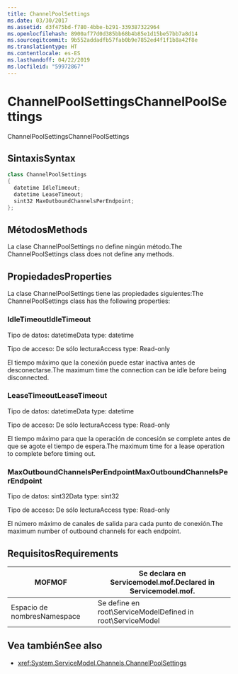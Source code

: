```yaml
---
title: ChannelPoolSettings
ms.date: 03/30/2017
ms.assetid: d3f475bd-f780-4bbe-b291-339387322964
ms.openlocfilehash: 8900af77d0d385bb68b4b85e1d15be57bb7a8d14
ms.sourcegitcommit: 9b552addadfb57fab0b9e7852ed4f1f1b8a42f8e
ms.translationtype: HT
ms.contentlocale: es-ES
ms.lasthandoff: 04/22/2019
ms.locfileid: "59972867"
---
```

# <a name="channelpoolsettings"></a><span data-ttu-id="47e43-102">ChannelPoolSettings</span><span class="sxs-lookup"><span data-stu-id="47e43-102">ChannelPoolSettings</span></span>
<span data-ttu-id="47e43-103">ChannelPoolSettings</span><span class="sxs-lookup"><span data-stu-id="47e43-103">ChannelPoolSettings</span></span>  
  
## <a name="syntax"></a><span data-ttu-id="47e43-104">Sintaxis</span><span class="sxs-lookup"><span data-stu-id="47e43-104">Syntax</span></span>  
  
```csharp
class ChannelPoolSettings  
{  
  datetime IdleTimeout;  
  datetime LeaseTimeout;  
  sint32 MaxOutboundChannelsPerEndpoint;  
};  
```  
  
## <a name="methods"></a><span data-ttu-id="47e43-105">Métodos</span><span class="sxs-lookup"><span data-stu-id="47e43-105">Methods</span></span>  
 <span data-ttu-id="47e43-106">La clase ChannelPoolSettings no define ningún método.</span><span class="sxs-lookup"><span data-stu-id="47e43-106">The ChannelPoolSettings class does not define any methods.</span></span>  
  
## <a name="properties"></a><span data-ttu-id="47e43-107">Propiedades</span><span class="sxs-lookup"><span data-stu-id="47e43-107">Properties</span></span>  
 <span data-ttu-id="47e43-108">La clase ChannelPoolSettings tiene las propiedades siguientes:</span><span class="sxs-lookup"><span data-stu-id="47e43-108">The ChannelPoolSettings class has the following properties:</span></span>  
  
### <a name="idletimeout"></a><span data-ttu-id="47e43-109">IdleTimeout</span><span class="sxs-lookup"><span data-stu-id="47e43-109">IdleTimeout</span></span>  
 <span data-ttu-id="47e43-110">Tipo de datos: datetime</span><span class="sxs-lookup"><span data-stu-id="47e43-110">Data type: datetime</span></span>  
  
 <span data-ttu-id="47e43-111">Tipo de acceso: De sólo lectura</span><span class="sxs-lookup"><span data-stu-id="47e43-111">Access type: Read-only</span></span>  
  
 <span data-ttu-id="47e43-112">El tiempo máximo que la conexión puede estar inactiva antes de desconectarse.</span><span class="sxs-lookup"><span data-stu-id="47e43-112">The maximum time the connection can be idle before being disconnected.</span></span>  
  
### <a name="leasetimeout"></a><span data-ttu-id="47e43-113">LeaseTimeout</span><span class="sxs-lookup"><span data-stu-id="47e43-113">LeaseTimeout</span></span>  
 <span data-ttu-id="47e43-114">Tipo de datos: datetime</span><span class="sxs-lookup"><span data-stu-id="47e43-114">Data type: datetime</span></span>  
  
 <span data-ttu-id="47e43-115">Tipo de acceso: De sólo lectura</span><span class="sxs-lookup"><span data-stu-id="47e43-115">Access type: Read-only</span></span>  
  
 <span data-ttu-id="47e43-116">El tiempo máximo para que la operación de concesión se complete antes de que se agote el tiempo de espera.</span><span class="sxs-lookup"><span data-stu-id="47e43-116">The maximum time for a lease operation to complete before timing out.</span></span>  
  
### <a name="maxoutboundchannelsperendpoint"></a><span data-ttu-id="47e43-117">MaxOutboundChannelsPerEndpoint</span><span class="sxs-lookup"><span data-stu-id="47e43-117">MaxOutboundChannelsPerEndpoint</span></span>  
 <span data-ttu-id="47e43-118">Tipo de datos: sint32</span><span class="sxs-lookup"><span data-stu-id="47e43-118">Data type: sint32</span></span>  
  
 <span data-ttu-id="47e43-119">Tipo de acceso: De sólo lectura</span><span class="sxs-lookup"><span data-stu-id="47e43-119">Access type: Read-only</span></span>  
  
 <span data-ttu-id="47e43-120">El número máximo de canales de salida para cada punto de conexión.</span><span class="sxs-lookup"><span data-stu-id="47e43-120">The maximum number of outbound channels for each endpoint.</span></span>  
  
## <a name="requirements"></a><span data-ttu-id="47e43-121">Requisitos</span><span class="sxs-lookup"><span data-stu-id="47e43-121">Requirements</span></span>  
  
|<span data-ttu-id="47e43-122">MOF</span><span class="sxs-lookup"><span data-stu-id="47e43-122">MOF</span></span>|<span data-ttu-id="47e43-123">Se declara en Servicemodel.mof.</span><span class="sxs-lookup"><span data-stu-id="47e43-123">Declared in Servicemodel.mof.</span></span>|  
|---------|-----------------------------------|  
|<span data-ttu-id="47e43-124">Espacio de nombres</span><span class="sxs-lookup"><span data-stu-id="47e43-124">Namespace</span></span>|<span data-ttu-id="47e43-125">Se define en root\ServiceModel</span><span class="sxs-lookup"><span data-stu-id="47e43-125">Defined in root\ServiceModel</span></span>|  
  
## <a name="see-also"></a><span data-ttu-id="47e43-126">Vea también</span><span class="sxs-lookup"><span data-stu-id="47e43-126">See also</span></span>

- <xref:System.ServiceModel.Channels.ChannelPoolSettings>
